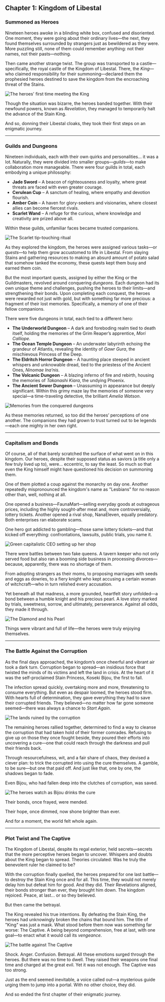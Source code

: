 <!-- title: Kingdom of Libestal -->

## Chapter 1: Kingdom of Libestal

### Summoned as Heroes

Nineteen heroes awoke in a blinding white box, confused and disoriented. One moment, they were going about their ordinary lives—the next, they found themselves surrounded by strangers just as bewildered as they were. More puzzling still, none of them could remember anything: not their names, not their pasts—nothing.

Then came another strange twist. The group was transported to a castle—specifically, the royal castle of the Kingdom of Libestal. There, the _King_—who claimed responsibility for their summoning—declared them the prophesied heroes destined to save the kingdom from the encroaching threat of the Stains.

![The heroes' first time meeting the King](/images-opt/chrecap-0-king-opt.webp)

Though the situation was bizarre, the heroes banded together. With their newfound powers, known as _Revelation_, they managed to temporarily halt the advance of the Stain King.

And so, donning their Libestal cloaks, they took their first steps on an enigmatic journey.

---

### Guilds and Dungeons

Nineteen individuals, each with their own quirks and personalities... it was a lot. Naturally, they were divided into smaller groups—_guilds_—to make collaboration more manageable. There were four guilds in total, each embodying a unique philosophy:

- **Jade Sword** – A beacon of righteousness and loyalty, where great threats are faced with even greater courage.
- **Cerulean Cup** – A sanctum of healing, where empathy and devotion flourish.
- **Amber Coin** – A haven for glory-seekers and visionaries, where closest allies can become fiercest rivals.
- **Scarlet Wand** – A refuge for the curious, where knowledge and creativity are prized above all.

Within these guilds, unfamiliar faces became trusted companions.

![The Scarlet tip-touching ritual](/images-opt/touchingtips-opt.webp)

As they explored the kingdom, the heroes were assigned various tasks—or _quests_—to help them grow accustomed to life in Libestal. From slaying Stains and gathering resources to making an absurd amount of potato salad that somehow tanked the economy, these quests kept them busy and earned them coin.

But the most important quests, assigned by either the King or the Guildmasters, revolved around conquering _dungeons_. Each dungeon had its own unique theme and challenges, pushing the heroes to their limits—and strengthening their bonds. Upon completing each conquest, the heroes were rewarded not just with gold, but with something far more precious: a fragment of their lost memories. Specifically, a memory of one of their fellow companions.

There were five dungeons in total, each tied to a different hero:

- **The Underworld Dungeon** – A dark and foreboding realm tied to death itself, holding the memories of the Grim Reaper’s apprentice, _Mori Calliope_.
- **The Ocean Temple Dungeon** – An underwater labyrinth echoing the grandeur of Atlantis, revealing the identity of _Gawr Gura_, the mischievous Princess of the Deep.
- **The Eldritch Horror Dungeon** – A haunting place steeped in ancient whispers and unknowable dread, tied to the priestess of the Ancient Ones, _Ninomae Ina’nis_.
- **The Volcanic Dungeon** – A blazing inferno of fire and rebirth, housing the memories of _Takanashi Kiara_, the undying Phoenix.
- **The Ancient Sewer Dungeon** – Unassuming in appearance but deeply significant. Within this grimy maze lay the memories of someone very special—a time-traveling detective, the brilliant _Amelia Watson_.

![Memories from the conquered dungeons](/images-opt/chrecap-0-reaction-opt.webp)

As these memories returned, so too did the heroes’ perceptions of one another. The companions they had grown to trust turned out to be legends—each one mighty in her own right.

---

### Capitalism and Bonds

Of course, all of that barely scratched the surface of what went on in this kingdom. Our heroes, despite their supposed status as saviors (a title only a few truly lived up to), were... eccentric, to say the least. So much so that even the King himself might have questioned his decision on summoning them.

One of them plotted a coup against the monarchy on day one. Another repeatedly mispronounced the kingdom's name as "Lesbians" for no reason other than, well, nothing at all.

One opened a business—FaunaMart—selling everyday goods at outrageous prices, including the highly sought-after meat and, more controversially, lottery tickets. Another opened a rival shop, NanaEleven, equally predatory. Both enterprises ran elaborate scams.

One hero got addicted to gambling—those same lottery tickets—and that kicked off everything: confrontations, lawsuits, public trials, you name it.

![Green capitalistic CEO setting up her shop](/images-opt/chrecap-0-faunamart-opt.webp)

There were battles between two fake queens. A tavern keeper who not only served food but also ran a booming side business in processing divorces—because, apparently, there was no shortage of them.

From adopting strangers as their moms, to proposing marriages with seeds and eggs as dowries, to a fiery knight who kept accusing a certain woman of witchcraft—who in turn relished every accusation.

Yet beneath all that madness, a more grounded, heartfelt story unfolded—a bond between a humble knight and his precious pearl. A love story marked by trials, sweetness, sorrow, and ultimately, perseverance. Against all odds, they made it through.

![The Diamond and his Pearl](/images-opt/chrecap-0-pearl-opt.webp)

Things were vibrant and full of life—the heroes were truly enjoying themselves.

---

### The Battle Against the Corruption

As the final days approached, the kingdom’s once cheerful and vibrant air took a dark turn. Corruption began to spread—an insidious force that twisted the minds of its victims and left the land in crisis. At the heart of it was the self-proclaimed Stain Princess, Koseki Bijou, the first to fall.

The infection spread quickly, overtaking more and more, threatening to consume everything. But even as despair loomed, the heroes stood firm. With hearts full of determination, they gave everything they had to save their corrupted friends. They believed—no matter how far gone someone seemed—there was always a chance to _Start Again_.

![The lands ruined by the corruption](/images-opt/chrecap-0-ruined-opt.webp)

The remaining heroes rallied together, determined to find a way to cleanse the corruption that had taken hold of their former comrades. Refusing to give up on those they once fought beside, they poured their efforts into uncovering a cure—one that could reach through the darkness and pull their friends back.

Through resourcefulness, wit, and a fair share of chaos, they devised a clever plan: to trick the corrupted into using the cure themselves. A gamble, to be sure—but one that paid off. And just like that, one by one, the shadows began to fade.

Even Bijou, who had fallen deep into the clutches of corruption, was saved.

![The heroes watch as Bijou drinks the cure](/images-opt/chrecap-0-corruption-opt.webp)

Their bonds, once frayed, were mended.

Their hope, once dimmed, now shone brighter than ever.

And for a moment, the world felt whole again.

---

### Plot Twist and The Captive

The Kingdom of Libestal, despite its regal exterior, held secrets—secrets that the more perceptive heroes began to uncover. Whispers and doubts about the King began to spread. Theories circulated: Was he truly the benevolent ruler he claimed to be?

With the corruption finally quelled, the heroes prepared for one last battle—to destroy the Stain King once and for all. This time, they would not merely delay him but defeat him for good. And they did. Their Revelations aligned, their bonds stronger than ever, they brought him down. The kingdom rejoiced. Peace, at last... or so they believed.

But then came the betrayal.

The King revealed his true intentions. By defeating the Stain King, the heroes had unknowingly broken the chains that bound him. The title of "King" was just a mask. What stood before them now was something far worse: The Captive. A being beyond comprehension, free at last, with one goal—to enact what it would call its _vengeance._

![The battle against The Captive](/images-opt/chrecap-0-captive-opt.webp)

Shock. Anger. Confusion. Betrayal. All these emotions surged through the heroes. But there was no time to dwell. They raised their weapons one final time and charged at the great evil. Yet it was not enough. The Captive was too strong.

Just as the end seemed inevitable, a voice called out—a mysterious guide urging them to jump into a portal. With no other choice, they did.

And so ended the first chapter of their enigmatic journey.
